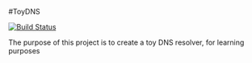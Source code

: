 #ToyDNS

[![Build Status](https://travis-ci.org/twtiger/toy-dns-resolver.svg?branch=master)](https://travis-ci.org/twtiger/toy-dns-resolver)

The purpose of this project is to create a toy DNS resolver, for learning purposes
